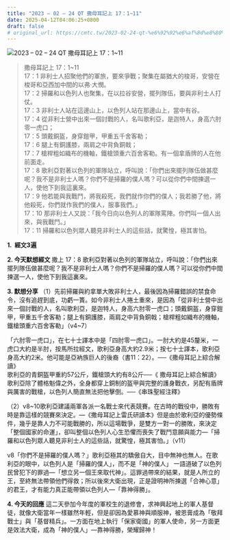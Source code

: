 ```yaml
---
title: "2023 – 02 – 24 QT 撒母耳記上 17：1~11"
date: 2025-04-12T04:06:25+0800
draft: false
# original_url: https://cmtc.tw/2023-02-24-qt-%e6%92%92%e6%af%8d%e8%80%b3%e8%a8%98%e4%b8%8a-17%ef%bc%9a111
---
```


![2023 – 02 – 24 QT 撒母耳記上 17：1\~11](/images/qt.jpg  "2023 – 02 – 24 QT 撒母耳記上 17：1\~11")

> 撒母耳記上 17：1\~11  
> 17：1 非利士人招聚他們的軍旅，要來爭戰；聚集在屬猶大的梭哥，安營在梭哥和亞西加中間的以弗‧大憫。  
> 17：2 掃羅和以色列人也聚集，在以拉谷安營，擺列隊伍，要與非利士人打仗。  
> 17：3 非利士人站在這邊山上，以色列人站在那邊山上，當中有谷。  
> 17：4 從非利士營中出來一個討戰的人，名叫歌利亞，是迦特人，身高六肘零一虎口；  
> 17：5 頭戴銅盔，身穿鎧甲，甲重五千舍客勒；  
> 17：6 腿上有銅護膝，兩肩之中背負銅戟；  
> 17：7 槍桿粗如織布的機軸，鐵槍頭重六百舍客勒。有一個拿盾牌的人在他前面走。  
> 17：8 歌利亞對著以色列的軍隊站立，呼叫說：「你們出來擺列隊伍做甚麼呢？我不是非利士人嗎？你們不是掃羅的僕人嗎？可以從你們中間揀選一人，使他下到我這裏來。  
> 17：9 他若能與我戰鬥，將我殺死，我們就作你們的僕人；我若勝了他，將他殺死，你們就作我們的僕人，服事我們。」  
> 17：10 那非利士人又說：「我今日向以色列人的軍隊罵陣。你們叫一個人出來，與我戰鬥。」  
> 17：11 掃羅和以色列眾人聽見非利士人的這些話，就驚惶，極其害怕。

**1.  經文3遍**

**2. 今天默想經文**
撒上 17：8 歌利亞對著以色列的軍隊站立，呼叫說：「你們出來擺列隊伍做甚麼呢？我不是非利士人嗎？你們不是掃羅的僕人嗎？可以從你們中間揀選一人，使他下到我這裏來。

**3. 默想分享**
（1）先前掃羅與約拿單大敗非利士人，最後因為掃羅錯誤的禁食命令，沒有追趕到底，功虧一簣。如今非利士人捲土重來，是因為「從非利士營中出來一個討戰的人，名叫歌利亞，是迦特人，身高六肘零一虎口；頭戴銅盔，身穿鎧甲，甲重五千舍客勒；腿上有銅護膝，兩肩之中背負銅戟；槍桿粗如織布的機軸，鐵槍頭重六百舍客勒」（v4\~7）

「六肘零一虎口」，在七十士譯本中是「四肘零一虎口」。一肘大約是45釐米，一虎口大約是半肘，按馬所拉經文，歌利亞身高大約2.9米；按七十士譯本，歌利亞身高大約2米。他可能是亞衲族巨人的後裔（書11：22）。──《撒母耳記上綜合解讀》  
歌利亞的青銅盔甲重約57公斤，鐵槍頭大約有8公斤──《 撒母耳記上綜合解讀》  
歌利亞除了體格魁偉之外，全身都穿上銅制的盔甲與完整的護身戰衣，另配有盾牌與厲害的戰槍，以色列人簡直無法把他擊倒。──《串珠聖經注釋》

（2）v8\~10歌利亞建議兩軍各派一名戰士來代表競賽。在古時的戰役中，勝敗有時是靠這樣的競賽來決定。—《撒母耳記上雷氏研讀本》但是由於歌利亞的優勢條件，幾乎是靠人力不可能戰勝的，所以這場戰爭，是雙方一對一的勝敗，來決定「整個國家的命運」，卻叫整個以色列人心生恐懼而喪失了戰鬥意願與能力—「掃羅和以色列眾人聽見非利士人的這些話，就驚惶，極其害怕。」（v11）

v8「你們不是掃羅的僕人嗎？」歌利亞極其的驕傲自大，目中無神也無人。在歌利亞的眼中，以色列人是「掃羅的僕人」，而不是「神的僕人」 一語道破了以色列民曾犯下的罪過—「想立另一個王來取代神」。這罪過帶來的結果，就是人所立的王，至終無法帶領他們得救；所以後來大衛出現，正是證明神所揀選「合神心意」的君王，才有能力真正能帶領以色列人—「靠神得勝」。

**4. 今天的回應**
這二天參加今年度的軍校生的退修會，求神興起地上的軍人基督徒，就像大衛當年一樣雖然年輕，但是卻因為愛慕神與順服神，被恩膏成為「敬拜戰士」與「基督精兵」。一方面在地上執行「保家衛國」的軍人使命，另一方面更是效法大衛，成為「神的僕人」—靠神得勝，榮耀歸神！
